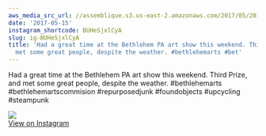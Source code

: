 ```yaml
---
aws_media_src_url: //assemblique.s3.us-east-2.amazonaws.com/2017/05/2017-05-15_14-43-29_UTC.jpg
date: '2017-05-15'
instagram_shortcode: BUHeSjxlCyA
slug: ig-BUHeSjxlCyA
title: 'Had a great time at the Bethlehem PA art show this weekend. Third Prize, and
  met some great people, despite the weather. #bethlehemarts #bet'
---
```


Had a great time at the Bethlehem PA art show this weekend. Third Prize, and met some great people, despite the weather. #bethlehemarts #bethlehemartscommision #repurposedjunk #foundobjects #upcycling #steampunk 

![](//assemblique.s3.us-east-2.amazonaws.com/2017/05/2017-05-15_14-43-29_UTC.jpg)   
[View on Instagram](https://www.instagram.com/p/BUHeSjxlCyA/)